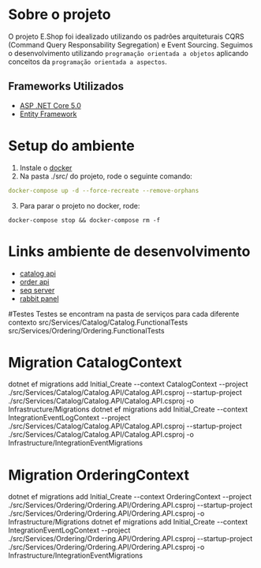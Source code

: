 # Sobre o projeto
O projeto E.Shop foi idealizado utilizando os padrões arquiteturais CQRS (Command Query Responsability Segregation) e Event Sourcing. Seguimos o desenvolvimento utilizando `programação orientada a objetos` aplicando conceitos da `programação orientada a aspectos`.

## Frameworks Utilizados
* [ASP .NET Core 5.0]()
* [Entity Framework]()



# Setup do ambiente

1. Instale o [docker](https://www.docker.com)
2. Na pasta ./src/ do projeto, rode o seguinte comando:
```yml
docker-compose up -d --force-recreate --remove-orphans
```
3. Para parar o projeto no docker, rode:
```
docker-compose stop && docker-compose rm -f
```

# Links ambiente de desenvolvimento
* [catalog api](https://localhost:5101)
* [order api](https://localhost:5102)
* [seq server](https://localhost:5340)
* [rabbit panel](https://localhost:15672)


#Testes
Testes se encontram na pasta de serviços para cada diferente contexto
src/Services/Catalog/Catalog.FunctionalTests
src/Services/Ordering/Ordering.FunctionalTests


# Migration CatalogContext
dotnet ef migrations add Initial_Create --context CatalogContext --project ./src/Services/Catalog/Catalog.API/Catalog.API.csproj --startup-project ./src/Services/Catalog/Catalog.API/Catalog.API.csproj -o Infrastructure/Migrations
dotnet ef migrations add Initial_Create --context IntegrationEventLogContext --project ./src/Services/Catalog/Catalog.API/Catalog.API.csproj --startup-project ./src/Services/Catalog/Catalog.API/Catalog.API.csproj -o Infrastructure/IntegrationEventMigrations

# Migration OrderingContext
dotnet ef migrations add Initial_Create --context OrderingContext --project ./src/Services/Ordering/Ordering.API/Ordering.API.csproj --startup-project ./src/Services/Ordering/Ordering.API/Ordering.API.csproj -o Infrastructure/Migrations
dotnet ef migrations add Initial_Create --context IntegrationEventLogContext --project ./src/Services/Ordering/Ordering.API/Ordering.API.csproj --startup-project ./src/Services/Ordering/Ordering.API/Ordering.API.csproj -o Infrastructure/IntegrationEventMigrations
